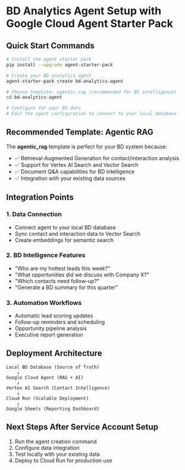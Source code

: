 # BD Analytics Agent Setup with Google Cloud Agent Starter Pack

## Quick Start Commands

```bash
# Install the agent starter pack
pip install --upgrade agent-starter-pack

# Create your BD analytics agent
agent-starter-pack create bd-analytics-agent

# Choose template: agentic_rag (recommended for BD intelligence)
cd bd-analytics-agent

# Configure for your BD data
# Edit the agent configuration to connect to your local database
```

## Recommended Template: Agentic RAG

The **agentic_rag** template is perfect for your BD system because:
- ✅ Retrieval-Augmented Generation for contact/interaction analysis
- ✅ Support for Vertex AI Search and Vector Search
- ✅ Document Q&A capabilities for BD intelligence
- ✅ Integration with your existing data sources

## Integration Points

### 1. Data Connection
- Connect agent to your local BD database
- Sync contact and interaction data to Vector Search
- Create embeddings for semantic search

### 2. BD Intelligence Features
- "Who are my hottest leads this week?"
- "What opportunities did we discuss with Company X?"
- "Which contacts need follow-up?"
- "Generate a BD summary for this quarter"

### 3. Automation Workflows
- Automatic lead scoring updates
- Follow-up reminders and scheduling
- Opportunity pipeline analysis
- Executive report generation

## Deployment Architecture

```
Local BD Database (Source of Truth)
    ↓
Google Cloud Agent (RAG + AI)
    ↓
Vertex AI Search (Contact Intelligence)
    ↓
Cloud Run (Scalable Deployment)
    ↓
Google Sheets (Reporting Dashboard)
```

## Next Steps After Service Account Setup

1. Run the agent creation command
2. Configure data integration
3. Test locally with your existing data
4. Deploy to Cloud Run for production use
